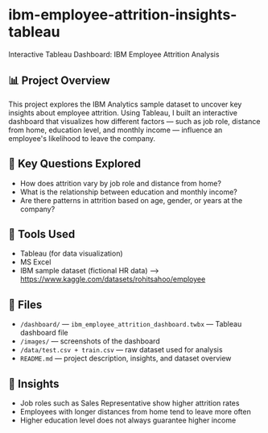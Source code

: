 # ibm-employee-attrition-insights-tableau
Interactive Tableau Dashboard: IBM Employee Attrition Analysis

## 📊 Project Overview

This project explores the IBM Analytics sample dataset to uncover key insights about employee attrition. 
Using Tableau, I built an interactive dashboard that visualizes how different factors — such as job role, distance from home, education level, and monthly income — influence an employee's likelihood to leave the company.

## 🧠 Key Questions Explored
- How does attrition vary by job role and distance from home?
- What is the relationship between education and monthly income?
- Are there patterns in attrition based on age, gender, or years at the company?

## 🔧 Tools Used
- Tableau (for data visualization)
- MS Excel 
- IBM sample dataset (fictional HR data) --> https://www.kaggle.com/datasets/rohitsahoo/employee

## 📁 Files
- `/dashboard/` — `ibm_employee_attrition_dashboard.twbx` — Tableau dashboard file
- `/images/` — screenshots of the dashboard
- `/data/test.csv + train.csv` — raw dataset used for analysis  
- `README.md` — project description, insights, and dataset overview

## 📌 Insights
- Job roles such as Sales Representative show higher attrition rates
- Employees with longer distances from home tend to leave more often
- Higher education level does not always guarantee higher income
